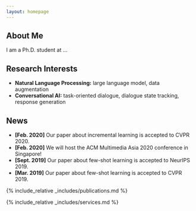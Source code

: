```yaml
---
layout: homepage
---
```


## About Me

I am a Ph.D. student at ...

## Research Interests

- **Natural Language Processing:** large language model, data augmentation
- **Conversational AI:** task-oriented dialogue, dialogue state tracking, response generation

## News

- **[Feb. 2020]** Our paper about incremental learning is accepted to CVPR 2020.
- **[Feb. 2020]** We will host the ACM Multimedia Asia 2020 conference in Singapore!
- **[Sept. 2019]** Our paper about few-shot learning is accepted to NeurIPS 2019.
- **[Mar. 2019]** Our paper about few-shot learning is accepted to CVPR 2019.

{% include_relative _includes/publications.md %}

{% include_relative _includes/services.md %}
